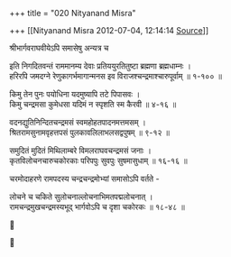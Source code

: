 +++
title = "020 Nityanand Misra"

+++
[[Nityanand Misra	2012-07-04, 12:14:14 [Source](https://groups.google.com/g/bvparishat/c/O2jJrd1FnC4)]]



श्रीभार्गवराघवीयेऽपि समासेषु अन्यत्र च  
  
इति निगदितवन्तं राममानम्य देवाः प्रतिययुरतितुष्टा ब्रह्मणा ब्रह्मधाम्नः ।  
हरिरपि जमदग्ने रेणुकागर्भमागान्मनस इव विराजश्चन्द्रमाश्चारुपूर्वाम् ॥ १-१०० ॥  
  
किमु तेन पुनः पयोधिना यदमुष्यापि तटे पिपासवः ।  
किमु चन्द्रमसा कुमेधसा यदिमं न स्पृशति स्म कैरवी ॥ ४-१६ ॥  
  
वदनद्युतिनिन्दितचन्द्रमसं स्वमहोहतपादनमत्तमसम् ।  
श्रितरामसुनामवृहत्तपसं पुलकावलिलाभलसद्वपुषम् ॥ ९-१२ ॥  
  
समुदितं मुदितं मिथिलाम्बरे विमलराघवचन्द्रमसं जनाः ।  
कृतविलोचनचारुचकोरकाः परिपपुः सुवपुः सुषमासुधाम् ॥ १६-१६ ॥  
  
चरमोदाहरणे रामपदस्य चन्द्रचन्द्रमोभ्यां समासोऽपि वर्तते -  
  
लोचने च चकिते सुलोचनाल्लोचनाभिमतपद्मलोचनात् ।  
रामचन्द्रमुखचन्द्रमस्यभूद् भार्गवोऽपि च दृशा चकोरकः ॥ १८-४८ ॥





